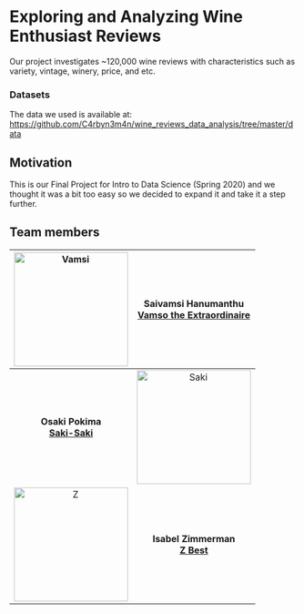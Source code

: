 # Exploring and Analyzing Wine Enthusiast Reviews

Our project investigates ~120,000 wine reviews with characteristics such as variety, vintage, winery, price, and etc.

### Datasets
The data we used is available at: https://github.com/C4rbyn3m4n/wine_reviews_data_analysis/tree/master/data

## Motivation
This is our Final Project for Intro to Data Science (Spring 2020) and we thought it was a bit too easy so we decided to expand it and take it a step further.

## Team members
|<img src="https://avatars3.githubusercontent.com/u/21210971?s=460&u=65bef4ce837966aeceb3fa6d9abbaef16a3a1642&v=4" alt="Vamsi" width="200"/>  | Saivamsi Hanumanthu <br> [Vamso the Extraordinaire](mailto:shanumanthu4016@floridapoly.edu)
|:-:|:-:|
|**Osaki Pokima** <br> [**Saki-Saki**](mailto:student3@floridapoly.edu)| <img src="https://avatars0.githubusercontent.com/u/36305978?s=460&u=19c92092e1620264b14bae5f0d287b68b73ad3e7&v=4" alt="Saki" width="200"/>  
| <img src="https://avatars1.githubusercontent.com/u/54685329?s=460&v=4" alt="Z" width="200"/> | **Isabel Zimmerman** <br> [**Z Best**](mailto:izimmerman5298@floridapoly.edu)|